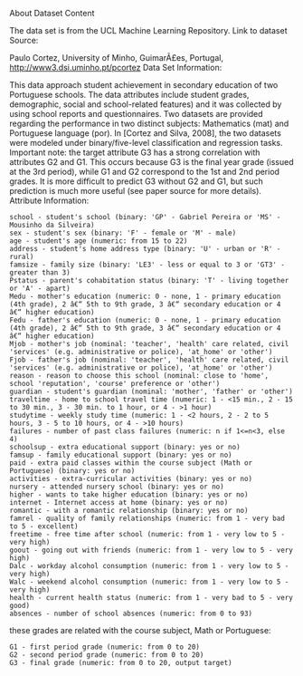 About Dataset
Content

The data set is from the UCL Machine Learning Repository. Link to dataset
Source:

Paulo Cortez, University of Minho, GuimarÃ£es, Portugal, http://www3.dsi.uminho.pt/pcortez
Data Set Information:

This data approach student achievement in secondary education of two Portuguese schools. The data attributes include student grades, demographic, social and school-related features) and it was collected by using school reports and questionnaires. Two datasets are provided regarding the performance in two distinct subjects: Mathematics (mat) and Portuguese language (por). In [Cortez and Silva, 2008], the two datasets were modeled under binary/five-level classification and regression tasks. Important note: the target attribute G3 has a strong correlation with attributes G2 and G1. This occurs because G3 is the final year grade (issued at the 3rd period), while G1 and G2 correspond to the 1st and 2nd period grades. It is more difficult to predict G3 without G2 and G1, but such prediction is much more useful (see paper source for more details).
Attribute Information:

    school - student's school (binary: 'GP' - Gabriel Pereira or 'MS' - Mousinho da Silveira)
    sex - student's sex (binary: 'F' - female or 'M' - male)
    age - student's age (numeric: from 15 to 22)
    address - student's home address type (binary: 'U' - urban or 'R' - rural)
    famsize - family size (binary: 'LE3' - less or equal to 3 or 'GT3' - greater than 3)
    Pstatus - parent's cohabitation status (binary: 'T' - living together or 'A' - apart)
    Medu - mother's education (numeric: 0 - none, 1 - primary education (4th grade), 2 â€“ 5th to 9th grade, 3 â€“ secondary education or 4 â€“ higher education)
    Fedu - father's education (numeric: 0 - none, 1 - primary education (4th grade), 2 â€“ 5th to 9th grade, 3 â€“ secondary education or 4 â€“ higher education)
    Mjob - mother's job (nominal: 'teacher', 'health' care related, civil 'services' (e.g. administrative or police), 'at_home' or 'other')
    Fjob - father's job (nominal: 'teacher', 'health' care related, civil 'services' (e.g. administrative or police), 'at_home' or 'other')
    reason - reason to choose this school (nominal: close to 'home', school 'reputation', 'course' preference or 'other')
    guardian - student's guardian (nominal: 'mother', 'father' or 'other')
    traveltime - home to school travel time (numeric: 1 - <15 min., 2 - 15 to 30 min., 3 - 30 min. to 1 hour, or 4 - >1 hour)
    studytime - weekly study time (numeric: 1 - <2 hours, 2 - 2 to 5 hours, 3 - 5 to 10 hours, or 4 - >10 hours)
    failures - number of past class failures (numeric: n if 1<=n<3, else 4)
    schoolsup - extra educational support (binary: yes or no)
    famsup - family educational support (binary: yes or no)
    paid - extra paid classes within the course subject (Math or Portuguese) (binary: yes or no)
    activities - extra-curricular activities (binary: yes or no)
    nursery - attended nursery school (binary: yes or no)
    higher - wants to take higher education (binary: yes or no)
    internet - Internet access at home (binary: yes or no)
    romantic - with a romantic relationship (binary: yes or no)
    famrel - quality of family relationships (numeric: from 1 - very bad to 5 - excellent)
    freetime - free time after school (numeric: from 1 - very low to 5 - very high)
    goout - going out with friends (numeric: from 1 - very low to 5 - very high)
    Dalc - workday alcohol consumption (numeric: from 1 - very low to 5 - very high)
    Walc - weekend alcohol consumption (numeric: from 1 - very low to 5 - very high)
    health - current health status (numeric: from 1 - very bad to 5 - very good)
    absences - number of school absences (numeric: from 0 to 93)

these grades are related with the course subject, Math or Portuguese:

    G1 - first period grade (numeric: from 0 to 20)
    G2 - second period grade (numeric: from 0 to 20)
    G3 - final grade (numeric: from 0 to 20, output target)

